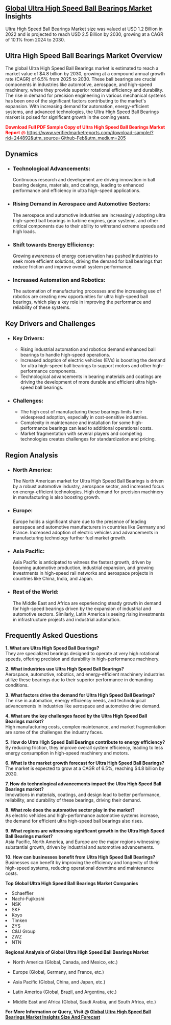 <h2><a href="https://www.verifiedmarketreports.com/download-sample/?rid=244892&amp;utm_source=Github&amp;utm_medium=205" target="_blank">Global Ultra High Speed Ball Bearings Market</a> Insights</h2><p>Ultra High Speed Ball Bearings Market size was valued at USD 1.2 Billion in 2022 and is projected to reach USD 2.5 Billion by 2030, growing at a CAGR of 10.1% from 2024 to 2030.</p><p> <h2>Ultra High Speed Ball Bearings Market Overview</h2> <p>The global Ultra High Speed Ball Bearings market is estimated to reach a market value of $4.8 billion by 2030, growing at a compound annual growth rate (CAGR) of 6.5% from 2025 to 2030. These ball bearings are crucial components in industries like automotive, aerospace, and high-speed machinery, where they provide superior rotational efficiency and durability. The rise in demand for precision engineering in various mechanical systems has been one of the significant factors contributing to the market's expansion. With increasing demand for automation, energy-efficient systems, and advanced technologies, the Ultra High Speed Ball Bearings market is poised for significant growth in the coming years.</p> <p><p><span class=""><span style="color: #ff0000;"><strong>Download Full PDF Sample Copy of Ultra High Speed Ball Bearings Market Report</strong> @ </span><a href="https://www.verifiedmarketreports.com/download-sample/?rid=244892&amp;utm_source=Github-Feb&amp;utm_medium=205" target="_blank">https://www.verifiedmarketreports.com/download-sample/?rid=244892&amp;utm_source=Github-Feb&amp;utm_medium=205</a></span></p></p> <h2>Dynamics</h2> <ul> <li><h3>Technological Advancements:</h3> Continuous research and development are driving innovation in ball bearing designs, materials, and coatings, leading to enhanced performance and efficiency in ultra high-speed applications.</li> <li><h3>Rising Demand in Aerospace and Automotive Sectors:</h3> The aerospace and automotive industries are increasingly adopting ultra high-speed ball bearings in turbine engines, gear systems, and other critical components due to their ability to withstand extreme speeds and high loads.</li> <li><h3>Shift towards Energy Efficiency:</h3> Growing awareness of energy conservation has pushed industries to seek more efficient solutions, driving the demand for ball bearings that reduce friction and improve overall system performance.</li> <li><h3>Increased Automation and Robotics:</h3> The automation of manufacturing processes and the increasing use of robotics are creating new opportunities for ultra high-speed ball bearings, which play a key role in improving the performance and reliability of these systems.</li> </ul> <h2>Key Drivers and Challenges</h2> <ul> <li><h3>Key Drivers:</h3> <ul> <li>Rising industrial automation and robotics demand enhanced ball bearings to handle high-speed operations.</li> <li>Increased adoption of electric vehicles (EVs) is boosting the demand for ultra high-speed ball bearings to support motors and other high-performance components.</li> <li>Technological advancements in bearing materials and coatings are driving the development of more durable and efficient ultra high-speed ball bearings.</li> </ul> </li> <li><h3>Challenges:</h3> <ul> <li>The high cost of manufacturing these bearings limits their widespread adoption, especially in cost-sensitive industries.</li> <li>Complexity in maintenance and installation for some high-performance bearings can lead to additional operational costs.</li> <li>Market fragmentation with several players and competing technologies creates challenges for standardization and pricing.</li> </ul> </li> </ul> <h2>Region Analysis</h2> <ul> <li><h3>North America:</h3> The North American market for Ultra High Speed Ball Bearings is driven by a robust automotive industry, aerospace sector, and increased focus on energy-efficient technologies. High demand for precision machinery in manufacturing is also boosting growth.</li> <li><h3>Europe:</h3> Europe holds a significant share due to the presence of leading aerospace and automotive manufacturers in countries like Germany and France. Increased adoption of electric vehicles and advancements in manufacturing technology further fuel market growth.</li> <li><h3>Asia Pacific:</h3> Asia Pacific is anticipated to witness the fastest growth, driven by booming automotive production, industrial expansion, and growing investments in high-speed rail networks and aerospace projects in countries like China, India, and Japan.</li> <li><h3>Rest of the World:</h3> The Middle East and Africa are experiencing steady growth in demand for high-speed bearings driven by the expansion of industrial and automotive sectors. Similarly, Latin America is seeing rising investments in infrastructure projects and industrial automation.</li> </ul> <h2>Frequently Asked Questions</h2> <p><strong>1. What are Ultra High Speed Ball Bearings?</strong><br>They are specialized bearings designed to operate at very high rotational speeds, offering precision and durability in high-performance machinery.</p> <p><strong>2. What industries use Ultra High Speed Ball Bearings?</strong><br>Aerospace, automotive, robotics, and energy-efficient machinery industries utilize these bearings due to their superior performance in demanding conditions.</p> <p><strong>3. What factors drive the demand for Ultra High Speed Ball Bearings?</strong><br>The rise in automation, energy efficiency needs, and technological advancements in industries like aerospace and automotive drive demand.</p> <p><strong>4. What are the key challenges faced by the Ultra High Speed Ball Bearings market?</strong><br>High manufacturing costs, complex maintenance, and market fragmentation are some of the challenges the industry faces.</p> <p><strong>5. How do Ultra High Speed Ball Bearings contribute to energy efficiency?</strong><br>By reducing friction, they improve overall system efficiency, leading to less energy consumption in high-speed machinery and motors.</p> <p><strong>6. What is the market growth forecast for Ultra High Speed Ball Bearings?</strong><br>The market is expected to grow at a CAGR of 6.5%, reaching $4.8 billion by 2030.</p> <p><strong>7. How do technological advancements impact the Ultra High Speed Ball Bearings market?</strong><br>Innovations in materials, coatings, and design lead to better performance, reliability, and durability of these bearings, driving their demand.</p> <p><strong>8. What role does the automotive sector play in the market?</strong><br>As electric vehicles and high-performance automotive systems increase, the demand for efficient ultra high-speed ball bearings also rises.</p> <p><strong>9. What regions are witnessing significant growth in the Ultra High Speed Ball Bearings market?</strong><br>Asia Pacific, North America, and Europe are the major regions witnessing substantial growth, driven by industrial and automotive advancements.</p> <p><strong>10. How can businesses benefit from Ultra High Speed Ball Bearings?</strong><br>Businesses can benefit by improving the efficiency and longevity of their high-speed systems, reducing operational downtime and maintenance costs.</p> </p><p><strong>Top Global Ultra High Speed Ball Bearings Market Companies</strong></p><div data-test-id=""><p><li>Schaeffler</li><li> Nachi-Fujikoshi</li><li> NSK</li><li> SKF</li><li> Koyo</li><li> Timken</li><li> ZYS</li><li> C&U Group</li><li> ZWZ</li><li> NTN</li></p><div><strong>Regional Analysis of&nbsp;Global Ultra High Speed Ball Bearings Market</strong></div><ul><li dir="ltr"><p dir="ltr">North America&nbsp;(Global, Canada, and Mexico, etc.)</p></li><li dir="ltr"><p dir="ltr">Europe (Global, Germany, and France, etc.)</p></li><li dir="ltr"><p dir="ltr">Asia Pacific&nbsp;(Global, China, and Japan, etc.)</p></li><li dir="ltr"><p dir="ltr">Latin America&nbsp;(Global, Brazil, and Argentina, etc.)</p></li><li dir="ltr">Middle East and Africa&nbsp;(Global, Saudi Arabia, and South Africa, etc.)</li></ul><p><strong>For More Information or Query, Visit @&nbsp;</strong><strong><a href="https://www.verifiedmarketreports.com/product/ultra-high-speed-ball-bearings-market/?utm_source=Github&amp;utm_medium=205" target="_blank">Global Ultra High Speed Ball Bearings Market Insights Size And Forecast</a></strong></p></div>
